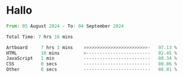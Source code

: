 # Hallo
<!--START_SECTION:waka-->

```rust
From: 05 August 2024 - To: 04 September 2024

Total Time: 7 hrs 16 mins

Artboard     7 hrs 3 mins    >>>>>>>>>>>>>>>>>>>>>>>>-   97.13 %
HTML         10 mins         >------------------------   02.45 %
JavaScript   1 min           -------------------------   00.34 %
CSS          0 secs          -------------------------   00.06 %
Other        0 secs          -------------------------   00.01 %
```

<!--END_SECTION:waka-->
